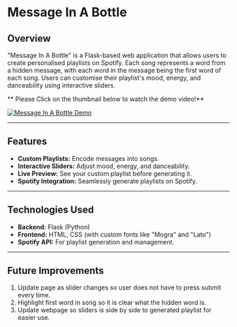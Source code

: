 # **Message In A Bottle**

## **Overview**
"Message In A Bottle" is a Flask-based web application that allows users to create personalised playlists on Spotify. Each song represents a word from a hidden message, with each word in the message being the first word of each song. Users can customise their playlist's mood, energy, and danceability using interactive sliders.

** Please Click on the thumbnail below to watch the demo video!**

[![Message In A Bottle Demo](https://img.youtube.com/vi/qDTNG1c_BnI/0.jpg)](https://youtu.be/qDTNG1c_BnI)


---



## **Features**
- **Custom Playlists:** Encode messages into songs.
- **Interactive Sliders:** Adjust mood, energy, and danceability.
- **Live Preview:** See your custom playlist before generating it.
- **Spotify Integration:** Seamlessly generate playlists on Spotify.

---

## **Technologies Used**
- **Backend:** Flask (Python)
- **Frontend:** HTML, CSS (with custom fonts like "Mogra" and "Lato")
- **Spotify API:** For playlist generation and management.

---

## **Future Improvements**
1. Update page as slider changes so user does not have to press submit every time.
2. Highlight first word in song so it is clear what the hidden word is.
3. Update webpage so sliders is side by side to generated playlist for easier use.


